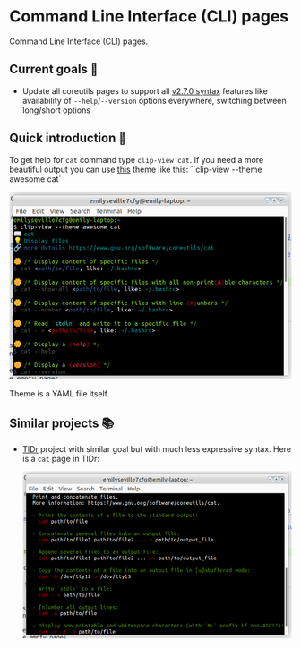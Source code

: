 # Command Line Interface (CLI) pages

Command Line Interface (CLI) pages.

## Current goals :checkered_flag:

- Update all coreutils pages to support all [v2.7.0 syntax](https://github.com/command-line-interface-pages/syntax/blob/main/base.md)
  features like availability of `--help`/`--version` options everywhere, switching
  between long/short options

## Quick introduction :rocket:

To get help for `cat` command type `clip-view cat`. If you need a more beautiful
output you can use [this](https://github.com/command-line-interface-pages/themes/tree/main/awesome)
theme like this: ``clip-view --theme awesome cat`

![clip page](./clip-page.png)

Theme is a YAML file itself.

## Similar projects :books:

- [TlDr](https://github.com/tldr-pages/tldr) project with similar goal but with much less expressive syntax.
  Here is a `cat` page in TlDr:

  ![tldr page](./tldr-page.png)
